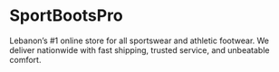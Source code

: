 # SportBootsPro
Lebanon’s #1 online store for all sportswear and athletic footwear. We deliver nationwide with fast shipping, trusted service, and unbeatable comfort.
